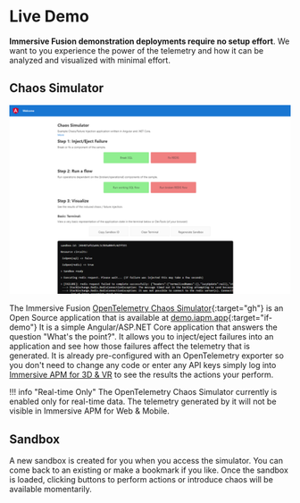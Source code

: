 # Live Demo

**Immersive Fusion demonstration deployments require no setup effort**. We want to you experience the power of the telemetry and how it can be analyzed and visualized with minimal effort.

## Chaos Simulator

![Immersive Fusion OpenTelemetry Chaos Simulator](img/screenshot.png)

The Immersive Fusion [OpenTelemetry Chaos Simulator](https://github.com/ImmersiveFusion/if-opentelemetry-chaos-simulator-sample){:target="gh"} is an Open Source application that is available at [demo.iapm.app](//demo.iapm.app){:target="if-demo"} It is a simple Angular/ASP.NET Core application that answers the question "What's the point?". It allows you to inject/eject failures into an application and see how those failures affect the telemetry that is generated. It is already pre-configured with an OpenTelemetry exporter so you don't need to change any code or enter any API keys simply log into [Immersive APM for 3D & VR](../../../Analysis-and-Visualization/3D-and-VR/) to see the results the actions your perform.

<!-- or [Immersive APM for Web & Mobile](../../../Analysis-and-Visualization/web/)  -->

!!! info "Real-time Only"
    The OpenTelemetry Chaos Simulator currently is enabled only for real-time data. The telemetry generated by it will not be visible in Immersive APM for Web & Mobile.
    

## Sandbox

A new sandbox is created for you when you access the simulator. You can come back to an existing or make a bookmark if you like. Once the sandbox is loaded, clicking buttons to perform actions or introduce chaos will be available momentarily. 